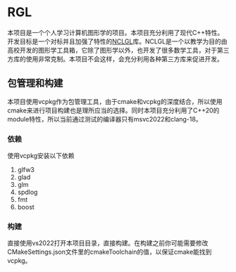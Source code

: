 ﻿# RGL

本项目是一个个人学习计算机图形学的项目。本项目充分利用了现代C++特性。开发目标是一个对标并且加强了特性的[NCLGL](https://research.ncl.ac.uk/game/mastersdegree/graphicsforgames/introductiontonclgl/)库。NCLGL是一个以教学为目的由高校开发的图形学工具箱，它除了图形学以外，也开发了很多数学工具，对于第三方库的使用非常克制。本项目不会这样，会充分利用各种第三方库来促进开发。

## 包管理和构建

本项目使用vcpkg作为包管理工具，由于cmake和vcpkg的深度结合，所以使用cmake来进行项目构建也是理所应当的选择。同时本项目充分利用了C++20的module特性，所以当前通过测试的编译器只有msvc2022和clang-18。

### 依赖

使用vcpkg安装以下依赖

1. glfw3
2. glad
3. glm
4. spdlog
5. fmt
6. boost

### 构建

直接使用vs2022打开本项目目录，直接构建。在构建之前你可能需要修改CMakeSettings.json文件里的cmakeToolchain的值，以保证cmake能找到vcpkg。

